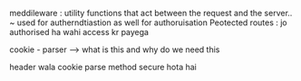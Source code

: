 meddileware : utility functions that act between the request and the server..
~ used for autherndtiastion as well for authoruisation
Peotected routes : jo authorised ha wahi access kr payega

cookie - parser --> what is this and why do we need this

header wala cookie parse method secure hota hai
